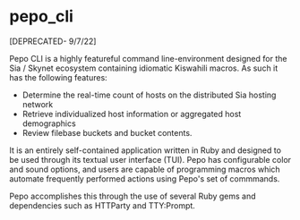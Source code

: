 # pepo_cli

[DEPRECATED- 9/7/22]

Pepo CLI is a highly featureful command line-environment designed for the Sia / Skynet ecosystem containing idiomatic Kiswahili macros. 
As such it has the following features:
- Determine the real-time count of hosts on the distributed Sia hosting network
- Retrieve individualized host information or aggregated host demographics
- Review filebase buckets and bucket contents.


It is an entirely self-contained application written in Ruby and designed to be used through its textual user interface (TUI). Pepo has configurable color and sound options, and users are capable of programming macros which automate frequently performed actions using Pepo's set of commmands.

Pepo accomplishes this through the use of several Ruby gems and dependencies such as HTTParty and TTY:Prompt.
